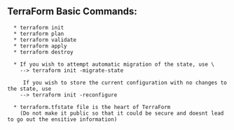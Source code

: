 ## TerraForm Basic Commands:
     
      * terraform init
      * terraform plan
      * terraform validate
      * terraform apply
      * terraform destroy
      
      * If you wish to attempt automatic migration of the state, use \
        --> terraform init -migrate-state
      
         If you wish to store the current configuration with no changes to the state, use 
        --> terraform init -reconfigure

      * terraform.tfstate file is the heart of TerraForm 
        (Do not make it public so that it could be secure and doesnt lead to go out the ensitive information)
